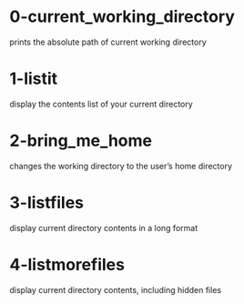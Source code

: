 # 0-current_working_directory
prints the absolute path of current working directory
# 1-listit
display the contents list of your current directory
# 2-bring_me_home
changes the working directory to the user’s home directory
# 3-listfiles
display current directory contents in a long format
# 4-listmorefiles
display current directory contents, including hidden files
